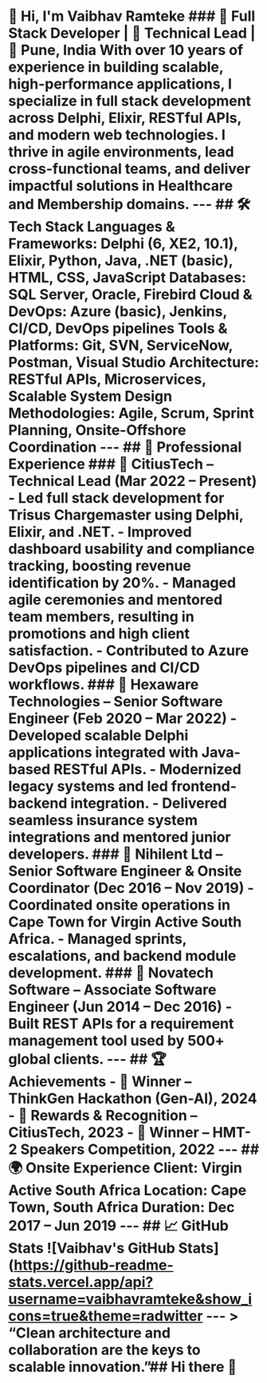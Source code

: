 # 👋 Hi, I'm Vaibhav Ramteke ### 🚀 Full Stack Developer | 🧠 Technical Lead | 📍 Pune, India With over 10 years of experience in building scalable, high-performance applications, I specialize in full stack development across Delphi, Elixir, RESTful APIs, and modern web technologies. I thrive in agile environments, lead cross-functional teams, and deliver impactful solutions in Healthcare and Membership domains. --- ## 🛠️ Tech Stack **Languages & Frameworks:** Delphi (6, XE2, 10.1), Elixir, Python, Java, .NET (basic), HTML, CSS, JavaScript **Databases:** SQL Server, Oracle, Firebird **Cloud & DevOps:** Azure (basic), Jenkins, CI/CD, DevOps pipelines **Tools & Platforms:** Git, SVN, ServiceNow, Postman, Visual Studio **Architecture:** RESTful APIs, Microservices, Scalable System Design **Methodologies:** Agile, Scrum, Sprint Planning, Onsite-Offshore Coordination --- ## 💼 Professional Experience ### 🔹 CitiusTech – Technical Lead (Mar 2022 – Present) - Led full stack development for Trisus Chargemaster using Delphi, Elixir, and .NET. - Improved dashboard usability and compliance tracking, boosting revenue identification by 20%. - Managed agile ceremonies and mentored team members, resulting in promotions and high client satisfaction. - Contributed to Azure DevOps pipelines and CI/CD workflows. ### 🔹 Hexaware Technologies – Senior Software Engineer (Feb 2020 – Mar 2022) - Developed scalable Delphi applications integrated with Java-based RESTful APIs. - Modernized legacy systems and led frontend-backend integration. - Delivered seamless insurance system integrations and mentored junior developers. ### 🔹 Nihilent Ltd – Senior Software Engineer & Onsite Coordinator (Dec 2016 – Nov 2019) - Coordinated onsite operations in Cape Town for Virgin Active South Africa. - Managed sprints, escalations, and backend module development. ### 🔹 Novatech Software – Associate Software Engineer (Jun 2014 – Dec 2016) - Built REST APIs for a requirement management tool used by 500+ global clients. --- ## 🏆 Achievements - 🥇 **Winner – ThinkGen Hackathon (Gen-AI), 2024** - 🌟 **Rewards & Recognition – CitiusTech, 2023** - 🎤 **Winner – HMT-2 Speakers Competition, 2022** --- ## 🌍 Onsite Experience **Client:** Virgin Active South Africa **Location:** Cape Town, South Africa **Duration:** Dec 2017 – Jun 2019 --- ## 📈 GitHub Stats ![Vaibhav's GitHub Stats](https://github-readme-stats.vercel.app/api?username=vaibhavramteke&show_icons=true&theme=radwitter --- > “Clean architecture and collaboration are the keys to scalable innovation.”## Hi there 👋

<!--
**Vaibhav921/Vaibhav921** is a ✨ _special_ ✨ repository because its `README.md` (this file) appears on your GitHub profile.

Here are some ideas to get you started:

- 🔭 I’m currently working on ...
- 🌱 I’m currently learning ...
- 👯 I’m looking to collaborate on ...
- 🤔 I’m looking for help with ...
- 💬 Ask me about ...
- 📫 How to reach me: ...
- 😄 Pronouns: ...
- ⚡ Fun fact: ...
-->
